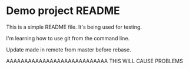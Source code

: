 
# Demo project README

This is a simple README file.
It's being used for testing.

I'm learning how to use git from the command line.

Update made in remote from master before rebase.


AAAAAAAAAAAAAAAAAAAAAAAAAAAA
THIS WILL CAUSE PROBLEMS